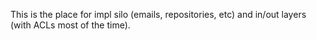 This is the place for impl silo (emails, repositories, etc) and in/out layers (with ACLs most of the time).